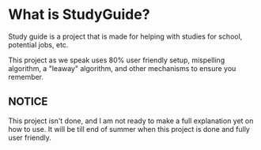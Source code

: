 # What is StudyGuide?
Study guide is a project that is made for helping with studies for school, potential jobs, etc.

This project as we speak uses 80% user friendly setup, mispelling algorithm, a "leaway" algorithm, and other mechanisms to ensure you remember.

## NOTICE
This project isn't done, and I am not ready to make a full explanation yet on how to use. It will be till end of summer when this project is done and fully user friendly.
